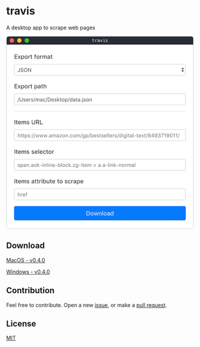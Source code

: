 # travis

A desktop app to scrape web pages

<img src="preview.png" alt="travis preview" width="502" />

## Download

[MacOS - v0.4.0](https://github.com/ozgrozer/travis/releases/download/v0.4.0/travis-0.4.0-mac.zip)

[Windows - v0.4.0](https://github.com/ozgrozer/travis/releases/download/v0.4.0/travis-setup-0.4.0.exe)

## Contribution

Feel free to contribute. Open a new [issue](https://github.com/ozgrozer/travis/issues), or make a [pull request](https://github.com/ozgrozer/travis/pulls).

## License

[MIT](license)
